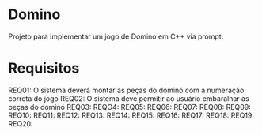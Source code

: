 # Domino
Projeto para implementar um jogo de Domino em C++ via prompt.

# Requisitos
REQ01: O sistema deverá montar as peças do dominó com a numeração correta do jogo
REQ02: O sistema deve permitir ao usuário embaralhar as peças do dominó
REQ03: 
REQO4: 
REQ05: 
REQ06: 
REQ07: 
REQ08: 
REQ09: 
REQ10: 
REQ11: 
REQ12: 
REQ13: 
REQ14: 
REQ15: 
REQ16: 
REQ17: 
REQ18: 
REQ19: 
REQ20: 
